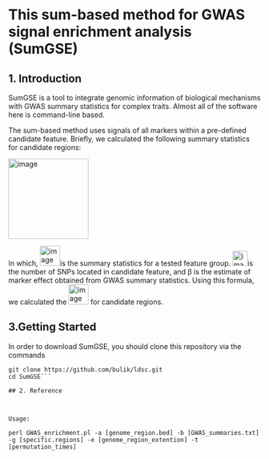 # This sum-based method for GWAS signal enrichment analysis (SumGSE)

## 1. Introduction

SumGSE is a tool to integrate genomic information of biological mechanisms with GWAS summary statistics for complex traits. Almost all of the software here is command-line based.

The sum-based method uses signals of all markers within a pre-defined candidate feature. Briefly, we calculated the following summary statistics for candidate regions: 

   <img width="160" alt="image" src="https://user-images.githubusercontent.com/36602011/137618373-c5fc8cf2-7e6e-4a70-aea7-55f90805a6d5.png">

In which, <img width="40" alt="image" src="https://user-images.githubusercontent.com/36602011/137618450-738015d4-7dce-4b08-98ec-86aeb4154e06.png">is the summary statistics for a tested feature group. <img width="30" alt="image" src="https://user-images.githubusercontent.com/36602011/137618470-8dba4886-6880-4adb-b97f-5d53b40b35f9.png">is the number of SNPs located in candidate feature, and β is the estimate of marker effect obtained from GWAS summary statistics. Using this formula, we calculated the <img width="40" alt="image" src="https://user-images.githubusercontent.com/36602011/137618450-738015d4-7dce-4b08-98ec-86aeb4154e06.png"> for candidate regions. 

## 3.Getting Started

In order to download SumGSE, you should clone this repository via the commands

   ```
   git clone https://github.com/bulik/ldsc.git  
   cd SumGSE```

## 2. Reference



Usage:

perl GWAS_enrichment.pl -a [genome_region.bed] -b [GWAS_summaries.txt] -g [specific.regions] -e [genome_region_extention] -t [permutation_times]

